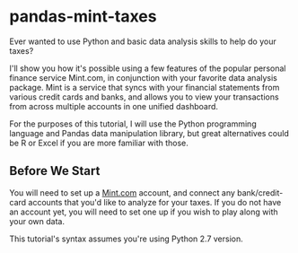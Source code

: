 # pandas-mint-taxes

Ever wanted to use Python and basic data analysis skills to help do your taxes?

I'll show you how it's possible using a few features of the popular personal finance service Mint.com, in conjunction with your favorite data analysis package.
Mint is a service that syncs with your financial statements from various credit cards and banks, and allows you to view your transactions from across multiple accounts in one unified dashboard.

For the purposes of this tutorial, I will use the Python programming language and Pandas data manipulation library, but great alternatives could be R or Excel if you are more familiar with those.


Before We Start
--------
You will need to set up a [Mint.com](https://www.mint.com/how-mint-works) account, and connect any bank/credit-card accounts that you'd like to analyze for your taxes. 
If you do not have an account yet, you will need to set one up if you wish to play along with your own data.

This tutorial's syntax assumes you're using Python 2.7 version. 
